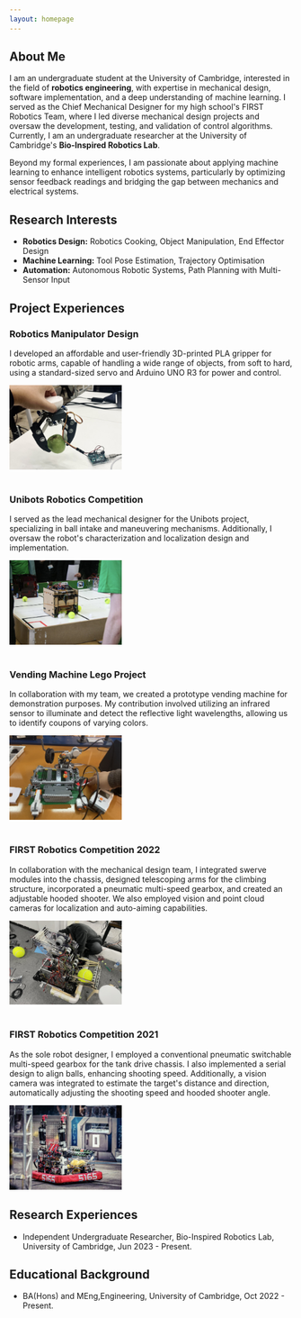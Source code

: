 ```yaml
---
layout: homepage
---
```


## About Me
I am an undergraduate student at the University of Cambridge, interested in the field of <strong>robotics engineering</strong>, with expertise in mechanical design, software implementation, and a deep understanding of machine learning. I served as the Chief Mechanical Designer for my high school's FIRST Robotics Team, where I led diverse mechanical design projects and oversaw the development, testing, and validation of control algorithms. Currently, I am an undergraduate researcher at the University of Cambridge's <strong>Bio-Inspired Robotics Lab</strong>.

Beyond my formal experiences, I am passionate about applying machine learning to enhance intelligent robotics systems, particularly by optimizing sensor feedback readings and bridging the gap between mechanics and electrical systems.



## Research Interests

- **Robotics Design:** Robotics Cooking, Object Manipulation, End Effector Design
- **Machine Learning:** Tool Pose Estimation, Trajectory Optimisation
- **Automation:** Autonomous Robotic Systems, Path Planning with Multi-Sensor Input



<!-- ## Publications

Coming soon... -->

<!-- - **Mnemonics Training: Multi-Class Incremental Learning without Forgetting**
  <br>
  **Yaoyao Liu**, Yuting Su, An-An Liu, Bernt Schiele, Qianru Sun
  <br>
  IEEE Conference on Computer Vision and Pattern Recognition. **CVPR 2020**.
  <br>
  [[PDF](https://arxiv.org/pdf/2002.10211.pdf)] [[Code](https://github.com/yaoyao-liu/mnemonics)] <strong><i style="color:#e74d3c">Oral Presentation</i></strong>
 -->



## Project Experiences

<html lang="en">
<head>
    <meta charset="UTF-8">
    <meta name="viewport" content="width=device-width, initial-scale=1.0">
    <link rel="stylesheet" type="text/css" href="styles.css">
    <title>Text and Picture with Border</title>
</head>
<body>
    <div class="container">
        <div class="text">
            <h3>Robotics Manipulator Design</h3>
            <p>I developed an affordable and user-friendly 3D-printed PLA gripper for robotic arms, capable of handling a wide range of objects, from soft to hard, using a standard-sized servo and Arduino UNO R3 for power and control. </p>
        </div>
        <div class="image">
            <img src="assets/img/gripper.png" alt="gripper" width="200">
        </div>
    </div>
</body>
</html>
<br>


<html lang="en">
<head>
    <meta charset="UTF-8">
    <meta name="viewport" content="width=device-width, initial-scale=1.0">
    <link rel="stylesheet" type="text/css" href="styles.css">
    <title>Text and Picture with Border</title>
</head>
<body>
    <div class="container">
        <div class="text">
            <h3>Unibots Robotics Competition</h3>
            <p>I served as the lead mechanical designer for the Unibots project, specializing in ball intake and maneuvering mechanisms. Additionally, I oversaw the robot's characterization and localization design and implementation. </p>
        </div>
        <div class="image">
            <img src="assets/img/unibots.png" alt="unibots" width="200">
        </div>
    </div>
</body>
</html>
<br>


<html lang="en">
<head>
    <meta charset="UTF-8">
    <meta name="viewport" content="width=device-width, initial-scale=1.0">
    <link rel="stylesheet" type="text/css" href="styles.css">
    <title>Text and Picture with Border</title>
</head>
<body>
    <div class="container">
        <div class="text">
            <h3>Vending Machine Lego Project</h3>
            <p>In collaboration with my team, we created a prototype vending machine for demonstration purposes. My contribution involved utilizing an infrared sensor to illuminate and detect the reflective light wavelengths, allowing us to identify coupons of varying colors.</p>
        </div>
        <div class="image">
            <img src="assets/img/lego.png" alt="lego" width="200">
        </div>
    </div>
</body>
</html>
<br>


<html lang="en">
<head>
    <meta charset="UTF-8">
    <meta name="viewport" content="width=device-width, initial-scale=1.0">
    <link rel="stylesheet" type="text/css" href="styles.css">
    <title>Text and Picture with Border</title>
</head>
<body>
    <div class="container">
        <div class="text">
            <h3>FIRST Robotics Competition 2022</h3>
            <p>In collaboration with the mechanical design team, I integrated swerve modules into the chassis, designed telescoping arms for the climbing structure, incorporated a pneumatic multi-speed gearbox, and created an adjustable hooded shooter. We also employed vision and point cloud cameras for localization and auto-aiming capabilities.</p>
        </div>
        <div class="image">
            <img src="assets/img/frc2022.png" alt="frc2022" width="200">
        </div>
    </div>
</body>
</html>
<br>


<html lang="en">
<head>
    <meta charset="UTF-8">
    <meta name="viewport" content="width=device-width, initial-scale=1.0">
    <link rel="stylesheet" type="text/css" href="styles.css">
    <title>Text and Picture with Border</title>
</head>
<body>
    <div class="container">
        <div class="text">
            <h3>FIRST Robotics Competition 2021</h3>
            <p>As the sole robot designer, I employed a conventional pneumatic switchable multi-speed gearbox for the tank drive chassis. I also implemented a serial design to align balls, enhancing shooting speed. Additionally, a vision camera was integrated to estimate the target's distance and direction, automatically adjusting the shooting speed and hooded shooter angle.</p>
        </div>
        <div class="image">
            <img src="assets/img/frc2021.png" alt="frc2021" width="200">
        </div>
    </div>
</body>
</html>



## Research Experiences
- Independent Undergraduate Researcher, Bio-Inspired Robotics Lab, University of Cambridge, Jun 2023 - Present.

## Educational Background
- BA(Hons) and MEng,Engineering, University of Cambridge, Oct 2022 - Present.